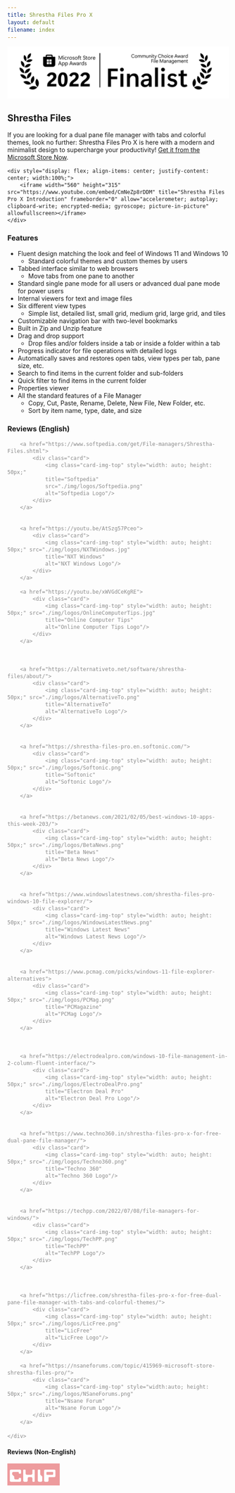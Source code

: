 ```yaml
---
title: Shrestha Files Pro X
layout: default
filename: index
---
```


<a href="https://blogs.windows.com/windowsdeveloper/2022/05/27/announcing-the-microsoft-store-app-awards-winners">
    <img src="images/MicrosoftAppAwardFinalistFileManagementCategory.png" alt="Microsoft App Award Finalist in File Management Category"/>
</a>

<h2 id="shrestha-files">Shrestha Files</h2>


<div class="container">
    <p>If you are looking for a dual pane file manager with tabs and colorful themes, look no further: Shrestha Files Pro X is here with a modern and minimalist design to supercharge your productivity! <a href="https://www.microsoft.com/store/apps/9npnffsv2hqm?cid=GitHub">Get it from the Microsoft Store Now</a>.</p>

    <div style="display: flex; align-items: center; justify-content: center; width:100%;">
        <iframe width="560" height="315" src="https://www.youtube.com/embed/CmNeZp8rDDM" title="Shrestha Files Pro X Introduction" frameborder="0" allow="accelerometer; autoplay; clipboard-write; encrypted-media; gyroscope; picture-in-picture" allowfullscreen></iframe>
    </div>
</div>

<h3 id="features">Features</h3>
<ul>
    <li>Fluent design matching the look and feel of Windows 11 and Windows 10
    <ul>
        <li>Standard colorful themes and custom themes by users</li>
    </ul>
    </li>
    <li>Tabbed interface similar to web browsers
    <ul>
        <li>Move tabs from one pane to another</li>
    </ul>
    </li>
    <li>Standard single pane mode for all users or advanced dual pane mode for power users</li>
    <li>Internal viewers for text and image files</li>
    <li>Six different view types
    <ul>
        <li>Simple list, detailed list, small grid, medium grid, large grid, and tiles</li>
    </ul>
    </li>
    <li>Customizable navigation bar with two-level bookmarks</li>
    <li>Built in Zip and Unzip feature</li>
    <li>Drag and drop support
    <ul>
        <li>Drop files and/or folders inside a tab or inside a folder within a tab</li>
    </ul>
    </li>
    <li>Progress indicator for file operations with detailed logs</li>
    <li>Automatically saves and restores open tabs, view types per tab, pane size, etc.</li>
    <li>Search to find items in the current folder and sub-folders</li>
    <li>Quick filter to find items in the current folder</li>
    <li>Properties viewer</li>
    <li>All the standard features of a File Manager
    <ul>
        <li>Copy, Cut, Paste, Rename, Delete, New File, New Folder, etc.</li>
        <li>Sort by item name, type, date, and size</li>
    </ul>
    </li>
</ul>
           


    
<h3>Reviews (English)</h3>   

<div class="card-body">
    <div class="card-group" style="opacity: 0.5;">

        <a href="https://www.softpedia.com/get/File-managers/Shrestha-Files.shtml">
            <div class="card">
                <img class="card-img-top" style="width: auto; height: 50px;" 
                title="Softpedia"
                src="./img/logos/Softpedia.png" 
                alt="Softpedia Logo"/>
            </div>
        </a> 

        
        <a href="https://youtu.be/AtSzg57Pceo">
            <div class="card">
                <img class="card-img-top" style="width: auto; height: 50px;" src="./img/logos/NXTWindows.jpg" 
                title="NXT Windows"
                alt="NXT Windows Logo"/>
            </div>
        </a>

        <a href="https://youtu.be/xWVGdCeKgRE">
            <div class="card">
                <img class="card-img-top" style="width: auto; height: 50px;" src="./img/logos/OnlineComputerTips.jpg" 
                title="Online Computer Tips"
                alt="Online Computer Tips Logo"/>
            </div>
        </a>


        
        <a href="https://alternativeto.net/software/shrestha-files/about/">
            <div class="card">
                <img class="card-img-top" style="width: auto; height: 50px;" src="./img/logos/AlternativeTo.png" 
                title="AlternativeTo"
                alt="AlternativeTo Logo"/>
            </div>
        </a>

        
        <a href="https://shrestha-files-pro.en.softonic.com/">
            <div class="card">
                <img class="card-img-top" style="width: auto; height: 50px;" src="./img/logos/Softonic.png" 
                title="Softonic"
                alt="Softonic Logo"/>
            </div>
        </a>

        
        <a href="https://betanews.com/2021/02/05/best-windows-10-apps-this-week-203/">
            <div class="card">
                <img class="card-img-top" style="width: auto; height: 50px;" src="./img/logos/BetaNews.png" 
                title="Beta News"
                alt="Beta News Logo"/>
            </div>
        </a>

        
        <a href="https://www.windowslatestnews.com/shrestha-files-pro-windows-10-file-explorer/">
            <div class="card">
                <img class="card-img-top" style="width: auto; height: 50px;" src="./img/logos/WindowsLatestNews.png" 
                title="Windows Latest News"
                alt="Windows Latest News Logo"/>
            </div>
        </a>

        
        <a href="https://www.pcmag.com/picks/windows-11-file-explorer-alternatives">
            <div class="card">
                <img class="card-img-top" style="width: auto; height: 50px;" src="./img/logos/PCMag.png" 
                title="PCMagazine"
                alt="PCMag Logo"/>
            </div>
        </a>


        
        <a href="https://electrodealpro.com/windows-10-file-management-in-2-column-fluent-interface/">
            <div class="card">
                <img class="card-img-top" style="width: auto; height: 50px;" src="./img/logos/ElectroDealPro.png" 
                title="Electron Deal Pro"
                alt="Electron Deal Pro Logo"/>
            </div>
        </a>

        
        <a href="https://www.techno360.in/shrestha-files-pro-x-for-free-dual-pane-file-manager/">
            <div class="card">
                <img class="card-img-top" style="width: auto; height: 50px;" src="./img/logos/Techno360.png" 
                title="Techno 360"
                alt="Techno 360 Logo"/>
            </div>
        </a>


        <a href="https://techpp.com/2022/07/08/file-managers-for-windows/">
            <div class="card">
                <img class="card-img-top" style="width: auto; height: 50px;" src="./img/logos/TechPP.png" 
                title="TechPP"
                alt="TechPP Logo"/>
            </div>
        </a>


        
        <a href="https://licfree.com/shrestha-files-pro-x-for-free-dual-pane-file-manager-with-tabs-and-colorful-themes/">
            <div class="card">
                <img class="card-img-top" style="width: auto; height: 50px;" src="./img/logos/LicFree.png" 
                title="LicFree"
                alt="LicFree Logo"/>
            </div>
        </a>
        
        <a href="https://nsaneforums.com/topic/415969-microsoft-store-shrestha-files-pro/">
            <div class="card">
                <img class="card-img-top" style="width:auto; height: 50px;" src="./img/logos/NSaneForums.png" 
                title="Nsane Forum"
                alt="Nsane Forum Logo"/>
            </div>
        </a>

    </div>
</div>




<h4>Reviews (Non-English)</h4>       
<div class="card-body">
    <div class="card-group" style="opacity: 0.5;">
        <a href="https://www.chip.de/news/Explorer-Alternative-fuer-Windows-10-Diese-10-Euro-App-gibt-es-aktuell-gratis_183270871.html">
            <div class="card">
                <img class="card-img-top" style="width: auto; height: 50px;" 
                title="Chip.de - Video (German)"
                src="./img/logos/int/ChipDe.png" 
                alt="Chip.de Logo"/>
            </div>
        </a> 

        
        <a href="https://youtu.be/Fk84PkAQ0Eg">
            <div class="card">
                <img class="card-img-top" style="width: auto; height: 50px;" src="./img/logos/int/LosIllusionistas.jpg" 
                title="Los Ilusionistas De La Tecnología - Video (Spanish)"
                alt="Los Ilusionistas De La Tecnología Logo"/>
            </div>
        </a>

        
        <a href="https://www.youtube.com/watch?v=z4RhHVN2FfY">
            <div class="card">
                <img class="card-img-top" style="width: auto; height: 50px;" src="./img/logos/int/MasterTutos93.jpg" 
                title="Master Tutos 93 - Video (Spanish)"
                alt="Master Tutos 93 Logo"/>
            </div>
        </a>

        
        <a href="https://www.deskmodder.de/blog/2021/01/31/shrestha-files-pro-als-windows-10-datei-explorer-app-noch-kurzzeitig-kostenlos/">
            <div class="card">
                <img class="card-img-top" style="width: auto; height: 50px;" src="./img/logos/int/Deskmodder.png" 
                title="Deskmodder.de (German)"
                alt="Deskmodder.de Logo"/>
            </div>
        </a>

        
        <a href="https://www.chip.cz/novinky/software/prakticka-alternativa-spravce-souboru-pro-windows-10-je-docasne-k-dispozici-zdarma/">
            <div class="card">
                <img class="card-img-top" style="width: auto; height: 50px;" src="./img/logos/int/ChipCz.png" 
                title="Chip.cz (Czech)"
                alt="Chip.cz Logo"/>
            </div>
        </a>

        
        <a href="https://blog.kdata.vn/shrestha-files-pro-dang-mien-phi-cho-nguoi-dung-windows-10-5839/">
            <div class="card">
                <img class="card-img-top" style="width: auto; height: 50px;" src="./img/logos/int/Kdata.png" 
                title="KData.Vn (Vietnamese)"
                alt="KData.Vn Logo"/>
            </div>
        </a>

        
        
        <a href="http://lzdcctv.cn/zhsh/21209.html">
            <div class="card">
                <img class="card-img-top" style="width: auto; height: 50px;" src="./img/logos/int/Lzdcctv.png" 
                title="Lzdcctv (Chinese-Simplified)"
                alt="Lzdcctv (Chinese-Simplified) Logo"/>
            </div>
        </a>


        <a href="https://windowsforum.kr/data/16705506">
            <div class="card">
                <img class="card-img-top" style="width: auto; height: 50px;" src="./img/logos/int/WindowsForum.png" 
                title="WindowsForum.Kr (Korean)"
                alt="WindowsForum Logo"/>
            </div>
        </a>

        
        <a href="https://youtu.be/0h9MDohkjEE">
            <div class="card">
                <img class="card-img-top" style="width:auto; height: 50px;" src="./img/logos/int/MohmoudImran.png" 
                title="Mahmoud Imran - Video (Arabic)"
                alt="Mahmoud Imran Logo"/>
            </div>
        </a>


        
        <a href="https://x1g.la/shrestha-files-pro-x.html">
            <div class="card">
                <img class="card-img-top" style="width:auto; height: 50px;" src="./img/logos/int/X1G.png" 
                title="X1G (Chinese-Simplified)"
                alt="X1G (Chinese-Simplified) Logo"/>
            </div>
        </a>

        
        <a href="https://www.descargas.com/app/shrestha-files-pro/windows/">
            <div class="card">
                <img class="card-img-top" style="width:auto; height: 50px;" src="./img/logos/int/Descargas.png" 
                title="Descargas (Spanish)"
                alt="Descargas Logo"/>
            </div>
        </a>


        
        <a href="https://trainghiemso.vn/shrestha-files-free/">
            <div class="card">
                <img class="card-img-top" style="width:auto; height: 50px;" src="./img/logos/int/Trainghiemso.png" 
                title="Trainghiemso.vn (Vietnamese)"
                alt="Trainghiemso.vn Logo"/>
            </div>
        </a>


        
        <a href="https://freesoft.ru/windows/shrestha-files">
            <div class="card">
                <img class="card-img-top" style="width:auto; height: 50px;" src="./img/logos/int/FreeSoft.png" 
                title="Freesoft.ru (Russian)"
                alt="Freesoft.ru Logo"/>
            </div>
        </a>


        
        <a href="https://techmaniacs.gr/shrestha-files-pro-entelos-dorean-apo-ta-9-eyro-poy-kostizei-gia-windows-10/">
            <div class="card">
                <img class="card-img-top" style="width:auto; height: 50px;" src="./img/logos/int/Techmaniacs.png" 
                title="Techmaniacs.gr (Greek)"
                alt="Techmaniacs.gr Logo"/>
            </div>
        </a>

        
        <a href="https://shrestha-files-a-modern-dual-panel-file-manager.para-ordenador.com/">
            <div class="card">
                <img class="card-img-top" style="width:auto; height: 50px;" src="./img/logos/int/Para-Ordenador.png" 
                title="Para-Ordenador (Spanish)"
                alt="Para-Ordenador Logo"/>
            </div>
        </a>


        
        <a href="https://www.futurezone.de/digital-life/article231487443/Download-kostenlos-statt-9-Euro-Nur-heute-ist-die-Software-umsonst.html">
            <div class="card">
                <img class="card-img-top" style="width:auto; height: 50px;" src="./img/logos/int/FutureZone.png" 
                title="FutureZone.de (German)"
                alt="FutureZone.de Logo"/>
            </div>
        </a>


        
        <a href="https://www.giga.de/news/fuer-windows-10-alternativer-datei-explorer-fuer-kurze-zeit-kostenlos/">
            <div class="card">
                <img class="card-img-top" style="width:auto; height: 50px;" src="./img/logos/int/Giga.png" 
                title="Giga.de (German)"
                alt="Giga.de Logo"/>
            </div>
        </a>

        
        <a href="https://bubera.com/pc-software-gadget/about-windows10-shrestha-files-pro/">
            <div class="card">
                <img class="card-img-top" style="width:auto; height: 50px;" src="./img/logos/int/Bubera.png" 
                title="Bubera.com (Japanese)"
                alt="Bubera.com (Japanese) Logo"/>
            </div>
        </a>

        <a href="https://www.hcl.hr/vijest/besplatno-se-dijeli-solidna-alternativa-windowsovom-file-exploreru-176332/">
            <div class="card">
                <img class="card-img-top" style="width:auto; height: 50px;" src="./img/logos/int/HCL.png" 
                title="Hcl.hr (Croatian)"
                alt="Hcl.hr (Croatian)"/>
            </div>
        </a>
        
        <a href="https://www.01net.com/telecharger/windows/Utilitaire/gestion_de_fichier/fiches/157602.html">
            <div class="card">
                <img class="card-img-top" style="width:auto; height: 50px;" src="./img/logos/int/01Net.png" 
                title="01Net.Com (French)"
                alt="01Net.Com (French) Logo"/>
            </div>
        </a>
                
        <a href="https://www.xiaoyi.vc/shrestha-files-pro-x.html">
            <div class="card">
                <img class="card-img-top" style="width:auto; height: 50px;" src="./img/logos/int/Xiaoyi.png" 
                title="Xiaoyi (Chinese Simplified)"
                alt="Xiaoyi (Chinese Simplified) Logo"/>
            </div>
        </a>

        <a href="https://forum.zyzoom.net/threads/367759/">
            <div class="card">
                <img class="card-img-top" style="width:auto; height: 50px;" src="./img/logos/int/Zyzoom.png" 
                title="Zyzoom.Net (Arabic)"
                alt="Zyzoom.Net (Arabic)Logo"/>
            </div>
        </a>
        
        <a href="http://haohe.fun/2021/09/win10shrestha-files%EF%BC%9A%E9%80%82%E7%94%A8%E4%BA%8E-windows-10-%E5%92%8C-windows-11-%E8%AE%BE%E5%A4%87%E7%9A%84%E7%8E%B0%E4%BB%A3%E5%8F%8C%E7%AA%97%E6%A0%BC%E6%96%87%E4%BB%B6%E7%AE%A1%E7%90%86/">
            <div class="card">
                <img class="card-img-top" style="width:auto; height: 50px;" src="./img/logos/int/haohe.png" 
                title="Haohe.Fun (Chinese Simplified)"
                alt="Haohe.Fun (Chinese Simplified) Logo"/>
            </div>
        </a>

                
        <a href="https://ez3c.tw/10356">
            <div class="card">
                <img class="card-img-top" style="width:auto; height: 50px;" src="./img/logos/int/Ez3c.png" 
                title="Ez3c (Chinese-Traditional)"
                alt="Ez3c (Chinese-Traditional) Logo"/>
            </div>
        </a>

                
        
        <a href="https://www.techrum.vn/threads/t%E1%BA%A3i-mi%E1%BB%85n-ph%C3%AD-shrestha-files-pro-x-file-explorer-h%E1%BB%97-tr%E1%BB%A3-duy%E1%BB%87t-nhi%E1%BB%81u-tab-c%C3%B9ng-giao-di%E1%BB%87n-fluent-tuy%E1%BB%87t-%C4%91%E1%BA%B9p-cho-windows-10-11.589308/">
            <div class="card">
                <img class="card-img-top" style="width: auto; height: 50px;" src="./img/logos/int/Techrum.png" 
                title="Techrum (Vietnamese)"
                alt="Techrum (Vietnamese) Logo"/>
            </div>
        </a>


        <a href="https://www.cr173.com/soft/1497630.html">
            <div class="card">
                <img class="card-img-top" style="width:auto; height: 50px;" src="./img/logos/int/Cr173.jpg" 
                title="Cr173 (Chinese-Simplified)"
                alt="Cr173 (Chinese-Simplified) Logo"/>
            </div>
        </a>


    </div>
</div>


<h3 id="note">Note</h3>
<p>This repo does not contain source code for Shrestha Files!</p>

<div class="card-group">
<div class="card-body">
    <ms-store-badge productid="9NPNFFSV2HQM" size="large"></ms-store-badge>
</div>

<div class="card-body"> 
    <img src="./images/MicrosoftStoreRating11022022.png" alt="Microsoft Store Rating (Global)" style="height:100px; width:auto;" />    
    </div>
</div>

